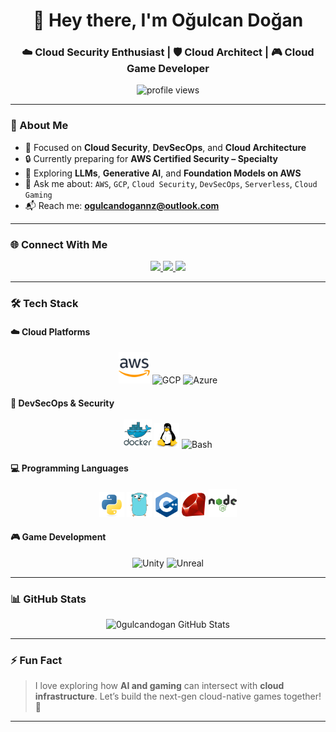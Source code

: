 <h1 align="center">👋 Hey there, I'm Oğulcan Doğan</h1>
<h3 align="center">☁️ Cloud Security Enthusiast | 🛡️ Cloud Architect | 🎮 Cloud Game Developer</h3>

<p align="center">
  <img src="https://komarev.com/ghpvc/?username=0gulcandogan&label=Profile%20views&color=0e75b6&style=flat" alt="profile views"/>
</p>

---

### 🚀 About Me
- 🧠 Focused on **Cloud Security**, **DevSecOps**, and **Cloud Architecture**
- 🔒 Currently preparing for **AWS Certified Security – Specialty**
- 🧪 Exploring **LLMs**, **Generative AI**, and **Foundation Models on AWS**
- 💬 Ask me about: `AWS`, `GCP`, `Cloud Security`, `DevSecOps`, `Serverless`, `Cloud Gaming`
- 📬 Reach me: **ogulcandogannz@outlook.com**

---

### 🌐 Connect With Me

<p align="center">
  <a href="https://linkedin.com/in/oğulcan-doğan-a8b18420b" target="_blank">
    <img src="https://img.shields.io/badge/LinkedIn-blue?style=for-the-badge&logo=linkedin&logoColor=white" />
  </a>
  <a href="https://twitter.com/0gulcandogan" target="_blank">
    <img src="https://img.shields.io/badge/Twitter-1DA1F2?style=for-the-badge&logo=twitter&logoColor=white" />
  </a>
  <a href="https://instagram.com/happyorsadd" target="_blank">
    <img src="https://img.shields.io/badge/Instagram-E4405F?style=for-the-badge&logo=instagram&logoColor=white" />
  </a>
</p>

---

### 🛠️ Tech Stack

#### ☁️ Cloud Platforms
<p align="center">
  <img src="https://raw.githubusercontent.com/devicons/devicon/master/icons/amazonwebservices/amazonwebservices-original-wordmark.svg" alt="AWS" width="50" />
  <img src="https://www.vectorlogo.zone/logos/google_cloud/google_cloud-icon.svg" alt="GCP" width="40" />
  <img src="https://www.vectorlogo.zone/logos/microsoft_azure/microsoft_azure-icon.svg" alt="Azure" width="40" />
</p>

#### 🔐 DevSecOps & Security
<p align="center">
  <img src="https://raw.githubusercontent.com/devicons/devicon/master/icons/docker/docker-original-wordmark.svg" alt="Docker" width="45" />
  <img src="https://raw.githubusercontent.com/devicons/devicon/master/icons/linux/linux-original.svg" alt="Linux" width="40" />
  <img src="https://www.vectorlogo.zone/logos/gnu_bash/gnu_bash-icon.svg" alt="Bash" width="40" />
</p>

#### 💻 Programming Languages
<p align="center">
  <img src="https://raw.githubusercontent.com/devicons/devicon/master/icons/python/python-original.svg" alt="Python" width="40" />
  <img src="https://raw.githubusercontent.com/devicons/devicon/master/icons/go/go-original.svg" alt="Go" width="40" />
  <img src="https://raw.githubusercontent.com/devicons/devicon/master/icons/cplusplus/cplusplus-original.svg" alt="C++" width="40" />
  <img src="https://raw.githubusercontent.com/devicons/devicon/master/icons/ruby/ruby-original.svg" alt="Ruby" width="40" />
  <img src="https://raw.githubusercontent.com/devicons/devicon/master/icons/nodejs/nodejs-original-wordmark.svg" alt="Node.js" width="45" />
</p>

#### 🎮 Game Development
<p align="center">
  <img src="https://www.vectorlogo.zone/logos/unity3d/unity3d-icon.svg" alt="Unity" width="40" />
  <img src="https://upload.wikimedia.org/wikipedia/commons/0/0e/Unreal_Engine_Logo.svg" alt="Unreal" width="45" />
</p>

---

### 📊 GitHub Stats

<p align="center">
  <img src="https://github-readme-stats.vercel.app/api?username=0gulcandogan&show_icons=true&theme=radical&border_radius=10" alt="0gulcandogan GitHub Stats" />
</p>

---

### ⚡ Fun Fact

> I love exploring how **AI and gaming** can intersect with **cloud infrastructure**. Let’s build the next-gen cloud-native games together! 🚀

---

